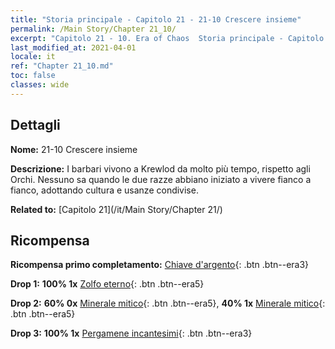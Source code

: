 ```yaml
---
title: "Storia principale - Capitolo 21 - 21-10 Crescere insieme"
permalink: /Main Story/Chapter 21_10/
excerpt: "Capitolo 21 - 10. Era of Chaos  Storia principale - Capitolo 21_10. 21-10 Crescere insieme"
last_modified_at: 2021-04-01
locale: it
ref: "Chapter 21_10.md"
toc: false
classes: wide
---
```


## Dettagli

 **Nome:** 21-10 Crescere insieme

 **Descrizione:** I barbari vivono a Krewlod da molto più tempo, rispetto agli Orchi. Nessuno sa quando le due razze abbiano iniziato a vivere fianco a fianco, adottando cultura e usanze condivise.

 **Related to:** [Capitolo 21](/it/Main Story/Chapter 21/)

## Ricompensa

 **Ricompensa primo completamento:** [Chiave d'argento](/it/Items/con_693/){: .btn .btn--era3}

 **Drop 1:** **100% 1x** [Zolfo eterno](/it/Items/mat_71/){: .btn .btn--era5}

 **Drop 2:** **60% 0x** [Minerale mitico](/it/Items/mat_61/){: .btn .btn--era5}, **40% 1x** [Minerale mitico](/it/Items/mat_61/){: .btn .btn--era5}

 **Drop 3:** **100% 1x** [Pergamene incantesimi](/it/Items/con_694/){: .btn .btn--era3}

